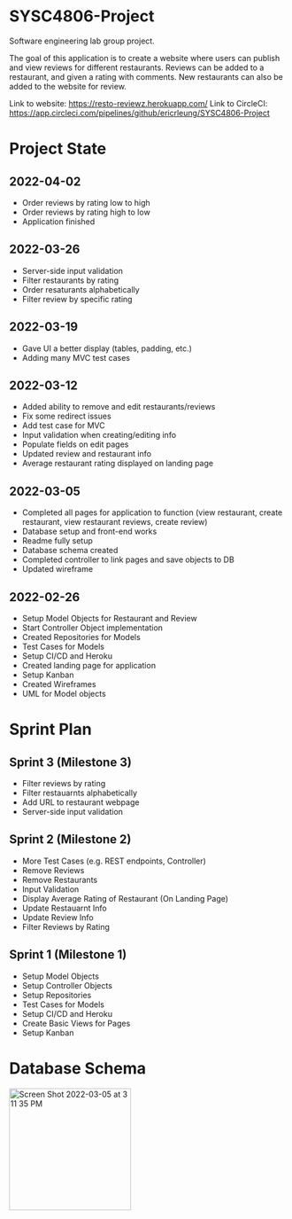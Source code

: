 # SYSC4806-Project
Software engineering lab group project.

The goal of this application is to create a website where users can publish and view reviews for different restaurants. Reviews can be added to a restaurant, and given a rating with comments. New restaurants can also be added to the website for review.

Link to website: https://resto-reviewz.herokuapp.com/
Link to CircleCI: https://app.circleci.com/pipelines/github/ericrleung/SYSC4806-Project

# Project State
## 2022-04-02
- Order reviews by rating low to high
- Order reviews by rating high to low
- Application finished

## 2022-03-26
- Server-side input validation
- Filter restaurants by rating
- Order resaturants alphabetically 
- Filter review by specific rating

## 2022-03-19
- Gave UI a better display (tables, padding, etc.)
- Adding many MVC test cases

## 2022-03-12
- Added ability to remove and edit restaurants/reviews
- Fix some redirect issues
- Add test case for MVC
- Input validation when creating/editing info
- Populate fields on edit pages
- Updated review and restaurant info
- Average restaurant rating displayed on landing page

## 2022-03-05
- Completed all pages for application to function (view restaurant, create restaurant, view restaurant reviews, create review)
- Database setup and front-end works
- Readme fully setup
- Database schema created
- Completed controller to link pages and save objects to DB
- Updated wireframe

## 2022-02-26
- Setup Model Objects for Restaurant and Review
- Start Controller Object implementation
- Created Repositories for Models
- Test Cases for Models
- Setup CI/CD and Heroku
- Created landing page for application
- Setup Kanban
- Created Wireframes 
- UML for Model objects


# Sprint Plan
## Sprint 3 (Milestone 3)
- Filter reviews by rating
- Filter restauarnts alphabetically
- Add URL to restaurant webpage
- Server-side input validation

## Sprint 2 (Milestone 2)
- More Test Cases (e.g. REST endpoints, Controller)
- Remove Reviews
- Remove Restaurants
- Input Validation
- Display Average Rating of Restaurant (On Landing Page)
- Update Restauarnt Info
- Update Review Info
- Filter Reviews by Rating


## Sprint 1 (Milestone 1)
- Setup Model Objects
- Setup Controller Objects
- Setup Repositories
- Test Cases for Models
- Setup CI/CD and Heroku
- Create Basic Views for Pages
- Setup Kanban

# Database Schema
<img width="220" alt="Screen Shot 2022-03-05 at 3 11 35 PM" src="https://user-images.githubusercontent.com/46545797/156898599-1501cb2f-1e25-4576-b7c3-cec4f35b6ff3.png">
